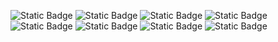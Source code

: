 ![Static Badge](https://img.shields.io/badge/android-white?style=for-the-badge&logo=android&logoColor=%23333333)
![Static Badge](https://img.shields.io/badge/kotlin-white?style=for-the-badge&logo=kotlin&logoColor=%23333333)
![Static Badge](https://img.shields.io/badge/java-white?style=for-the-badge&logo=openjdk&logoColor=%23333333)
![Static Badge](https://img.shields.io/badge/android_studio-white?style=for-the-badge&logo=androidstudio&logoColor=%23333333)
![Static Badge](https://img.shields.io/badge/intellij_idea-white?style=for-the-badge&logo=intellijidea&logoColor=%23333333)
![Static Badge](https://img.shields.io/badge/git-white?style=for-the-badge&logo=git&logoColor=%23333333)
![Static Badge](https://img.shields.io/badge/sqlite-white?style=for-the-badge&logo=sqlite&logoColor=%23333333)
![Static Badge](https://img.shields.io/badge/jetpack_compose-white?style=for-the-badge&logo=jetpackcompose&logoColor=%23333333)


<!--
**k-surtel/k-surtel** is a ✨ _special_ ✨ repository because its `README.md` (this file) appears on your GitHub profile.

Here are some ideas to get you started:

- 🔭 I’m currently working on ...
- 🌱 I’m currently learning ...
- 👯 I’m looking to collaborate on ...
- 🤔 I’m looking for help with ...
- 💬 Ask me about ...
- 📫 How to reach me: ...
- 😄 Pronouns: ...
- ⚡ Fun fact: ...
-->
